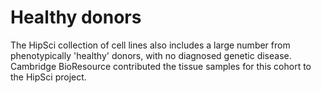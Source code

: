 Healthy donors 
==============

The HipSci collection of cell lines also includes a large number from phenotypically 'healthy' donors, with no diagnosed genetic disease. Cambridge BioResource contributed the tissue samples for this cohort to the HipSci project.
